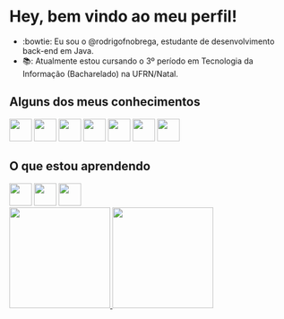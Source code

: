 # Hey, bem vindo ao meu perfil!
- :bowtie: Eu sou o @rodrigofnobrega, estudante de desenvolvimento back-end em Java.
- 📚: Atualmente estou cursando o 3º período em Tecnologia da Informação (Bacharelado) na UFRN/Natal.

## Alguns dos meus conhecimentos
<img src="https://cdn.jsdelivr.net/gh/devicons/devicon/icons/linux/linux-original.svg" width="40" height="40"/>
<img src="https://cdn.jsdelivr.net/gh/devicons/devicon/icons/latex/latex-original.svg" width="40" height="40" />
<img src="https://cdn.jsdelivr.net/gh/devicons/devicon@latest/icons/java/java-original.svg" width="40" height="40"/>
<img src="https://cdn.jsdelivr.net/gh/devicons/devicon/icons/spring/spring-original-wordmark.svg" width="40" height="40" />
<img src="https://cdn.jsdelivr.net/gh/devicons/devicon/icons/git/git-original.svg" width="40" height="40"/>
<img src="https://cdn.jsdelivr.net/gh/devicons/devicon/icons/postgresql/postgresql-original-wordmark.svg" width="40" height="40"/>
<img src="https://cdn.jsdelivr.net/gh/devicons/devicon/icons/mysql/mysql-plain-wordmark.svg" width="40" height="40"/>

## O que estou aprendendo
<img src="https://cdn.jsdelivr.net/gh/devicons/devicon@latest/icons/java/java-original.svg" width="40" height="40"/>
<img src="https://cdn.jsdelivr.net/gh/devicons/devicon/icons/spring/spring-original-wordmark.svg" width="40" height="40" />
<img src="https://cdn.jsdelivr.net/gh/devicons/devicon@latest/icons/vuejs/vuejs-original-wordmark.svg" width="40" height="40" />
<div>
<a href="https://github.com/rodrigofnobrega">
<img height="180em" src="https://github-readme-stats.vercel.app/api/top-langs/?username=rodrigofnobrega&layout=compact&langs_count=7&theme=blueberry"/>
<img height="180em" src="https://github-readme-stats.vercel.app/api?username=rodrigofnobrega&show_icons=true&theme=blueberry&include_all_commits=true&count_private=true"/>
</div>

